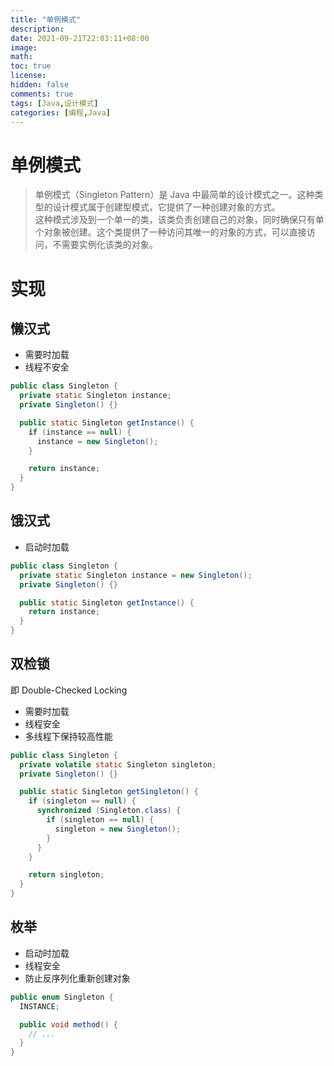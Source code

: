 ```yaml
---
title: "单例模式"
description:
date: 2021-09-21T22:03:11+08:00
image:
math:
toc: true
license:
hidden: false
comments: true
tags: [Java,设计模式]
categories: [编程,Java]
---
```


# 单例模式

> 单例模式（Singleton Pattern）是 Java 中最简单的设计模式之一。这种类型的设计模式属于创建型模式，它提供了一种创建对象的方式。  
> 这种模式涉及到一个单一的类，该类负责创建自己的对象，同时确保只有单个对象被创建。这个类提供了一种访问其唯一的对象的方式，可以直接访问，不需要实例化该类的对象。

# 实现
## 懒汉式
- 需要时加载
- 线程不安全
```java
public class Singleton {  
  private static Singleton instance;
  private Singleton() {}

  public static Singleton getInstance() {
    if (instance == null) {
      instance = new Singleton();
    }

    return instance;
  }
}
```

## 饿汉式
- 启动时加载
```java
public class Singleton {  
  private static Singleton instance = new Singleton();
  private Singleton() {}

  public static Singleton getInstance() {
    return instance;
  }
}
```

## 双检锁
即 Double-Checked Locking
- 需要时加载
- 线程安全
- 多线程下保持较高性能
```java
public class Singleton {
  private volatile static Singleton singleton;
  private Singleton() {}

  public static Singleton getSingleton() {
    if (singleton == null) {
      synchronized (Singleton.class) {
        if (singleton == null) {
          singleton = new Singleton();
        }
      }
    }

    return singleton;
  }
}
```

## 枚举
- 启动时加载
- 线程安全
- 防止反序列化重新创建对象
```java
public enum Singleton {  
  INSTANCE;

  public void method() {
    // ...
  }
}
```
